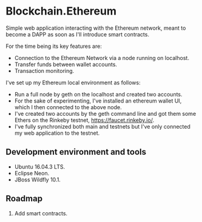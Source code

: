 # Blockchain.Ethereum
Simple web application interacting with the Ethereum network, meant to become a DAPP as soon as I'll introduce smart contracts.

For the time being its key features are:
  - Connection to the Ethereum Network via a node running on localhost.
  - Transfer funds between wallet accounts.
  - Transaction monitoring.

I've set up my Ethereum local environment as follows:
  - Run a full node by geth on the localhost and created two accounts.
  - For the sake of experimenting, I've installed an ethereum wallet UI, which I then connected to the above node.
  - I've created two accounts by the geth command line and got them some Ethers on the Rinkeby testnet, https://faucet.rinkeby.io/. 
  - I've fully synchronized both main and testnets but I've only connected my web application to the testnet.
  
## Development environment and tools
- Ubuntu 16.04.3 LTS.
- Eclipse Neon.
- JBoss Wildfly 10.1.

## Roadmap

1. Add smart contracts.
